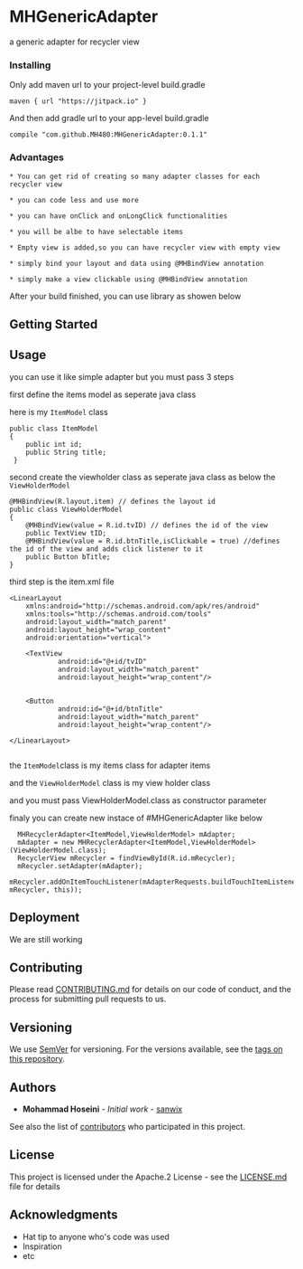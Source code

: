 # MHGenericAdapter
a generic adapter for recycler view

### Installing

Only add maven url to your project-level build.gradle

```
maven { url "https://jitpack.io" }
```

And then add gradle url to your app-level build.gradle

```
compile "com.github.MH480:MHGenericAdapter:0.1.1"
```
### Advantages
    * You can get rid of creating so many adapter classes for each recycler view
    
    * you can code less and use more
    
    * you can have onClick and onLongClick functionalities
    
    * you will be albe to have selectable items
    
    * Empty view is added,so you can have recycler view with empty view
    
    * simply bind your layout and data using @MHBindView annotation
    
    * simply make a view clickable using @MHBindView annotation
    
After your build finished, you can use library as showen below

## Getting Started

## Usage
you can use it like simple adapter but you must pass 3 steps

first define the items model as seperate java class

here is my ```ItemModel``` class
```MHGenericAdapter
public class ItemModel
{
    public int id;
    public String title;
 }
```

second create the viewholder class as seperate java class as below
the ```ViewHolderModel```
```
@MHBindView(R.layout.item) // defines the layout id
public class ViewHolderModel
{
    @MHBindView(value = R.id.tvID) // defines the id of the view
    public TextView tID;
    @MHBindView(value = R.id.btnTitle,isClickable = true) //defines the id of the view and adds click listener to it
    public Button bTitle;
}
```
third step is the item.xml file
```
<LinearLayout
    xmlns:android="http://schemas.android.com/apk/res/android"
    xmlns:tools="http://schemas.android.com/tools"
    android:layout_width="match_parent"
    android:layout_height="wrap_content"
    android:orientation="vertical">
    
    <TextView
            android:id="@+id/tvID"
            android:layout_width="match_parent"
            android:layout_height="wrap_content"/>
            
            
    <Button
            android:id="@+id/btnTitle"
            android:layout_width="match_parent"
            android:layout_height="wrap_content"/>
    
</LinearLayout>
    
```
the ```ItemModel```class is my items class for adapter items

and the ```ViewHolderModel``` class is my view holder class

and you must pass ViewHolderModel.class as constructor parameter


finaly you can create new instace of #MHGenericAdapter  like below

```
  MHRecyclerAdapter<ItemModel,ViewHolderModel> mAdapter;
  mAdapter = new MHRecyclerAdapter<ItemModel,ViewHolderModel>(ViewHolderModel.class);
  RecyclerView mRecycler = findViewById(R.id.mRecycler);
  mRecycler.setAdapter(mAdapter);
  mRecycler.addOnItemTouchListener(mAdapterRequests.buildTouchItemListener(this, mRecycler, this));
```

## Deployment

We are still working

## Contributing

Please read [CONTRIBUTING.md](https://gist.github.com/PurpleBooth/b24679402957c63ec426) for details on our code of conduct, and the process for submitting pull requests to us.

## Versioning

We use [SemVer](http://semver.org/) for versioning. For the versions available, see the [tags on this repository](https://github.com/MH480/MHGenericAdapter/0.1.1). 

## Authors

* **Mohammad Hoseini** - *Initial work* - [sanwix](https://github.com/MH480)

See also the list of [contributors](https://github.com/your/project/contributors) who participated in this project.

## License

This project is licensed under the Apache.2 License - see the [LICENSE.md](LICENSE.md) file for details

## Acknowledgments

* Hat tip to anyone who's code was used
* Inspiration
* etc
